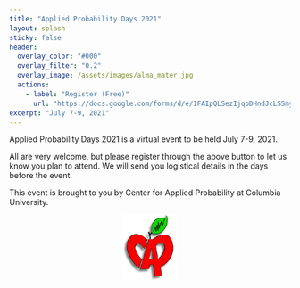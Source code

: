 ```yaml
---
title: "Applied Probability Days 2021"
layout: splash
sticky: false
header:
  overlay_color: "#000"
  overlay_filter: "0.2"
  overlay_image: /assets/images/alma_mater.jpg
  actions:
    - label: "Register (Free)"
      url: "https://docs.google.com/forms/d/e/1FAIpQLSezIjqoDHndJcLSSmyyZvIMx9pq7Jz2m2kTJllBVQ4FJN0MTA/viewform?usp=sf_link"
excerpt: "July 7-9, 2021" 
---
```


Applied Probability Days 2021 is a virtual event to be held July 7-9, 2021.

All are very welcome, but please register through the above button to let us know you plan to attend. We will send you logistical details in the days before the event.

This event is brought to you by Center for Applied Probability at Columbia University.

<p align="center">
  <img width="100" src="/assets/images/cap_logo.gif">
</p>